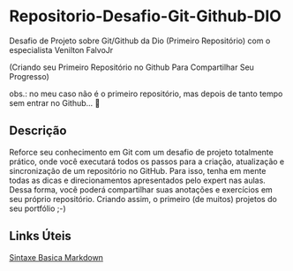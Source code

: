 # Repositorio-Desafio-Git-Github-DIO

Desafio de Projeto sobre Git/Github da Dio (Primeiro Repositório) com o especialista Venilton FalvoJr

(Criando seu Primeiro Repositório no Github Para Compartilhar Seu Progresso)

obs.: no meu caso não é o primeiro repositório, mas depois de tanto tempo sem entrar no Github... 🤔

## Descrição

Reforce seu conhecimento em Git com um desafio de projeto totalmente prático, onde você executará todos os passos para a criação, atualização e sincronização de um repositório no GitHub. Para isso, tenha em mente todas as dicas e direcionamentos apresentados pelo expert nas aulas. Dessa forma, você poderá compartilhar suas anotações e exercícios em seu próprio repositório. Criando assim, o primeiro (de muitos) projetos do seu portfólio ;-)


## Links Úteis
[Sintaxe Basica Markdown](https://docs.pipz.com/central-de-ajuda/learning-center/guia-basico-de-markdown#open)

